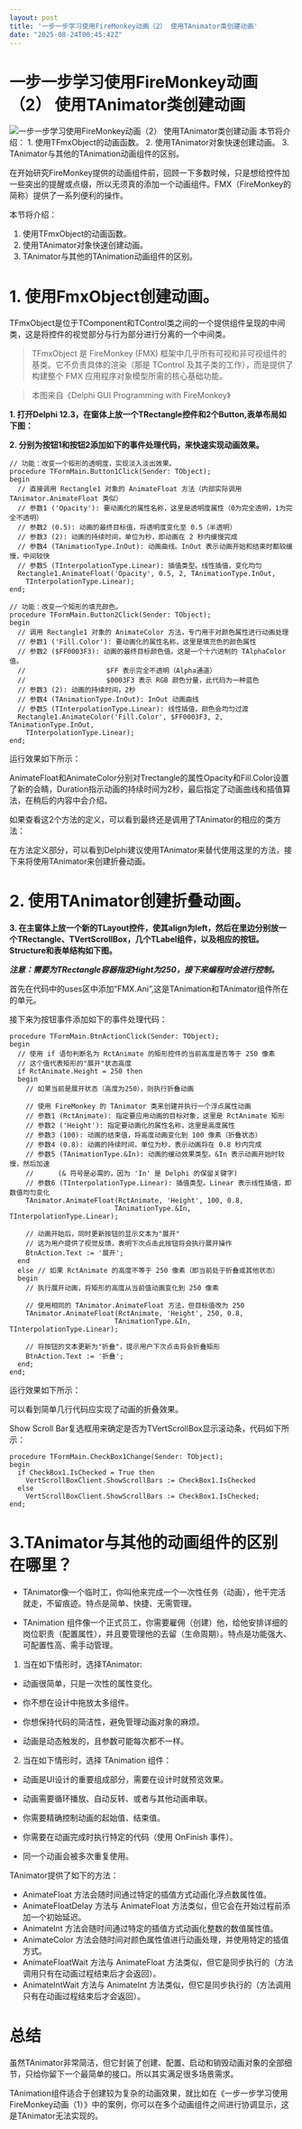 ```yaml
---
layout: post
title: '一步一步学习使用FireMonkey动画（2） 使用TAnimator类创建动画'
date: "2025-08-24T00:45:42Z"
---
```

一步一步学习使用FireMonkey动画（2） 使用TAnimator类创建动画
========================================

![一步一步学习使用FireMonkey动画（2） 使用TAnimator类创建动画](https://img2024.cnblogs.com/blog/22554/202508/22554-20250823130135413-1821474987.gif) 本节将介绍： 1. 使用TFmxObject的动画函数。 2. 使用TAnimator对象快速创建动画。 3. TAnimator与其他的TAnimation动画组件的区别。

在开始研究FireMonkey提供的动画组件前，回顾一下多数时候，只是想给控件加一些突出的提醒或点缀，所以无须真的添加一个动画组件。FMX（FireMonkey的简称）提供了一系列便利的操作。

本节将介绍：

1.  使用TFmxObject的动画函数。
2.  使用TAnimator对象快速创建动画。
3.  TAnimator与其他的TAnimation动画组件的区别。

1\. 使用FmxObject创建动画。
====================

TFmxObject是位于TComponent和TControl类之间的一个提供组件呈现的中间类，这是将控件的视觉部分与行为部分进行分离的一个中间类。

> TFmxObject 是 FireMonkey (FMX) 框架中几乎所有可视和非可视组件的基类。它不负责具体的渲染（那是 TControl 及其子类的工作），而是提供了构建整个 FMX 应用程序对象模型所需的核心基础功能。

> 本图来自《Delphi GUI Programming with FireMonkey》

**1\. 打开Delphi 12.3，在窗体上放一个TRectangle控件和2个Button,表单布局如下图：**

**2\. 分别为按钮1和按钮2添加如下的事件处理代码，来快速实现动画效果。**

    // 功能：改变一个矩形的透明度，实现淡入淡出效果。
    procedure TFormMain.Button1Click(Sender: TObject);
    begin
      // 直接调用 Rectangle1 对象的 AnimateFloat 方法（内部实际调用TAnimator.AnimateFloat 类似）
      // 参数1 ('Opacity'): 要动画化的属性名称，这里是透明度属性（0为完全透明，1为完全不透明）
      // 参数2 (0.5): 动画的最终目标值，将透明度变化至 0.5（半透明）
      // 参数3 (2): 动画的持续时间，单位为秒，即动画在 2 秒内缓慢完成
      // 参数4 (TAnimationType.InOut): 动画曲线。InOut 表示动画开始和结束时都较缓慢，中间较快
      // 参数5 (TInterpolationType.Linear): 插值类型。线性插值，变化均匀
      Rectangle1.AnimateFloat('Opacity', 0.5, 2, TAnimationType.InOut,
        TInterpolationType.Linear);
    end;
    
    // 功能：改变一个矩形的填充颜色。
    procedure TFormMain.Button2Click(Sender: TObject);
    begin
      // 调用 Rectangle1 对象的 AnimateColor 方法，专门用于对颜色属性进行动画处理
      // 参数1 ('Fill.Color'): 要动画化的属性名称，这里是填充色的颜色属性
      // 参数2 ($FF0003F3): 动画的最终目标颜色值。这是一个十六进制的 TAlphaColor 值。
      //                    $FF 表示完全不透明（Alpha通道）
      //                    $0003F3 表示 RGB 颜色分量，此代码为一种蓝色
      // 参数3 (2): 动画的持续时间，2秒
      // 参数4 (TAnimationType.InOut): InOut 动画曲线
      // 参数5 (TInterpolationType.Linear): 线性插值，颜色会均匀过渡
      Rectangle1.AnimateColor('Fill.Color', $FF0003F3, 2, TAnimationType.InOut,
        TInterpolationType.Linear);
    end;
    

运行效果如下所示：

AnimateFloat和AnimateColor分别对Trectangle的属性Opacity和Fill.Color设置了新的会睛，Duration指示动画的持续时间为2秒，最后指定了动画曲线和插值算法，在稍后的内容中会介绍。

如果查看这2个方法的定义，可以看到最终还是调用了TAnimator的相应的类方法：

在方法定义部分，可以看到Delphi建议使用TAnimator来替代使用这里的方法，接下来将使用TAnimator来创建折叠动画。

2\. 使用TAnimator创建折叠动画。
======================

**3\. 在主窗体上放一个新的TLayout控件，使其align为left，然后在里边分别放一个TRectangle、TVertScrollBox，几个TLabel组件，以及相应的按钮。Structure和表单结构如下图。**

_**注意：需要为TRectangle容器指定Hight为250，接下来编程时会进行控制。**_

首先在代码中的uses区中添加“FMX.Ani”,这是TAnimation和TAnimator组件所在的单元。

接下来为按钮事件添加如下的事件处理代码：

    procedure TFormMain.BtnActionClick(Sender: TObject);
    begin
      // 使用 if 语句判断名为 RctAnimate 的矩形控件的当前高度是否等于 250 像素
      // 这个值代表矩形的"展开"状态高度
      if RctAnimate.Height = 250 then
      begin
        // 如果当前是展开状态（高度为250），则执行折叠动画
    
        // 使用 FireMonkey 的 TAnimator 类来创建并执行一个浮点属性动画
        // 参数1 (RctAnimate): 指定要应用动画的目标对象，这里是 RctAnimate 矩形
        // 参数2 ('Height'): 指定要动画化的属性名称，这里是高度属性
        // 参数3 (100): 动画的结束值，将高度动画变化到 100 像素（折叠状态）
        // 参数4 (0.8): 动画的持续时间，单位为秒，表示动画将在 0.8 秒内完成
        // 参数5 (TAnimationType.&In): 动画的缓动效果类型。&In 表示动画开始时较慢，然后加速
        //      (& 符号是必需的，因为 'In' 是 Delphi 的保留关键字)
        // 参数6 (TInterpolationType.Linear): 插值类型。Linear 表示线性插值，即数值均匀变化
        TAnimator.AnimateFloat(RctAnimate, 'Height', 100, 0.8,
                              TAnimationType.&In, TInterpolationType.Linear);
    
        // 动画开始后，同时更新按钮的显示文本为"展开"
        // 这为用户提供了视觉反馈，表明下次点击此按钮将会执行展开操作
        BtnAction.Text := '展开';
      end
      else // 如果 RctAnimate 的高度不等于 250 像素（即当前处于折叠或其他状态）
      begin
        // 执行展开动画，将矩形的高度从当前值动画变化到 250 像素
    
        // 使用相同的 TAnimator.AnimateFloat 方法，但目标值改为 250
        TAnimator.AnimateFloat(RctAnimate, 'Height', 250, 0.8,
                              TAnimationType.&In, TInterpolationType.Linear);
    
        // 将按钮的文本更新为"折叠"，提示用户下次点击将会折叠矩形
        BtnAction.Text := '折叠';
      end;
    end;
    

运行效果如下所示：

可以看到简单几行代码应实现了动画的折叠效果。

Show Scroll Bar复选框用来确定是否为TVertScrollBox显示滚动条，代码如下所示：

    
    procedure TFormMain.CheckBox1Change(Sender: TObject);
    begin
      if CheckBox1.IsChecked = True then
        VertScrollBoxClient.ShowScrollBars := CheckBox1.IsChecked
      else
        VertScrollBoxClient.ShowScrollBars := CheckBox1.IsChecked;
    end;
    
    

3.TAnimator与其他的动画组件的区别在哪里？
==========================

*   TAnimator像一个临时工，你叫他来完成一个一次性任务（动画），他干完活就走，不留痕迹。特点是简单、快捷、无需管理。
    
*   TAnimation 组件像一个正式员工，你需要雇佣（创建）他，给他安排详细的岗位职责（配置属性），并且要管理他的去留（生命周期）。特点是功能强大、可配置性高、需手动管理。
    

1.  当在如下情形时，选择TAnimator:

*   动画很简单，只是一次性的属性变化。
    
*   你不想在设计中拖放太多组件。
    
*   你想保持代码的简洁性，避免管理动画对象的麻烦。
    
*   动画是动态触发的，且参数可能每次都不一样。
    

2.  当在如下情形时，选择 TAnimation 组件：

*   动画是UI设计的重要组成部分，需要在设计时就预览效果。
    
*   动画需要循环播放、自动反转、或者与其他动画串联。
    
*   你需要精确控制动画的起始值、结束值。
    
*   你需要在动画完成时执行特定的代码（使用 OnFinish 事件）。
    
*   同一个动画会被多次重复使用。
    

TAnimator提供了如下的方法：

*   AnimateFloat 方法会随时间通过特定的插值方式动画化浮点数属性值。
*   AnimateFloatDelay 方法与 AnimateFloat 方法类似，但它会在开始过程前添加一个初始延迟。
*   AnimateInt 方法会随时间通过特定的插值方式动画化整数的数值属性值。
*   AnimateColor 方法会随时间对颜色属性值进行动画处理，并使用特定的插值方式。
*   AnimateFloatWait 方法与 AnimateFloat 方法类似，但它是同步执行的（方法调用只有在动画过程结束后才会返回）。
*   AnimateIntWait 方法与 AnimateInt 方法类似，但它是同步执行的（方法调用只有在动画过程结束后才会返回）。

总结
==

虽然TAnimator非常简洁，但它封装了创建、配置、启动和销毁动画对象的全部细节，只给你留下一个最简单的接口。所以其实满足很多场景需求。

TAnimation组件适合于创建较为复杂的动画效果，就比如在《一步一步学习使用FireMonkey动画（1）》中的案例，你可以在多个动画组件之间进行协调显示，这是TAnimator无法实现的。